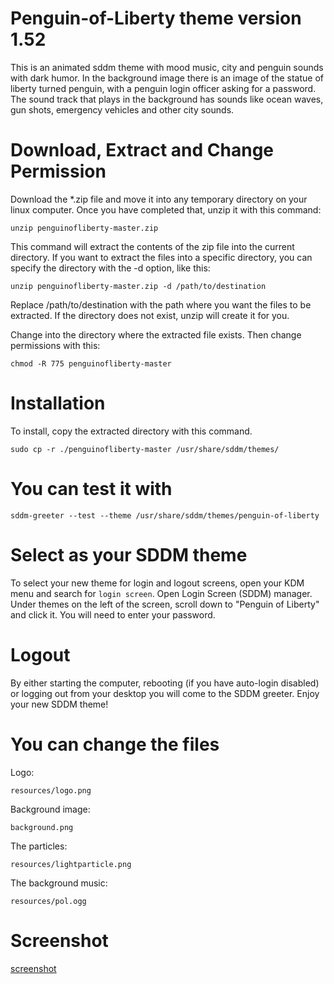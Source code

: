# Penguin-of-Liberty theme version 1.52

This is an animated sddm theme with mood music, city and penguin sounds with dark humor. In the background image there is an image of the statue of liberty turned penguin, with a penguin login officer asking for a password. The sound track that plays in the background has sounds like ocean waves, gun shots, emergency vehicles and other city sounds.

# Download, Extract and Change Permission

Download the *.zip file and move it into any temporary directory on your linux computer. Once you have completed that, unzip it with this command:

    unzip penguinofliberty-master.zip

This command will extract the contents of the zip file into the current directory. If you want to extract the files into a specific directory, you can specify the directory with the -d option, like this:

    unzip penguinofliberty-master.zip -d /path/to/destination

Replace /path/to/destination with the path where you want the files to be extracted. If the directory does not exist, unzip will create it for you.

Change into the directory where the extracted file exists. Then change permissions with this:

    chmod -R 775 penguinofliberty-master
    
# Installation

To install, copy the extracted directory with this command.
    
    sudo cp -r ./penguinofliberty-master /usr/share/sddm/themes/

# You can test it with

    sddm-greeter --test --theme /usr/share/sddm/themes/penguin-of-liberty

# Select as your SDDM theme

To select your new theme for login and logout screens, open your KDM menu and search for <code>login screen</code>. Open 
Login Screen (SDDM) manager. Under themes on the left of the screen, scroll down to "Penguin of Liberty" and click it. You will need to enter your password.

# Logout

By either starting the computer, rebooting (if you have auto-login disabled) or logging out from your desktop you will come to the SDDM greeter. Enjoy your new SDDM theme!

# You can change the files

Logo:

    resources/logo.png

Background image:

    background.png
    
The particles:

    resources/lightparticle.png
    
The background music:

    resources/pol.ogg
    
# Screenshot
    
[screenshot](screenshot.jpg)

